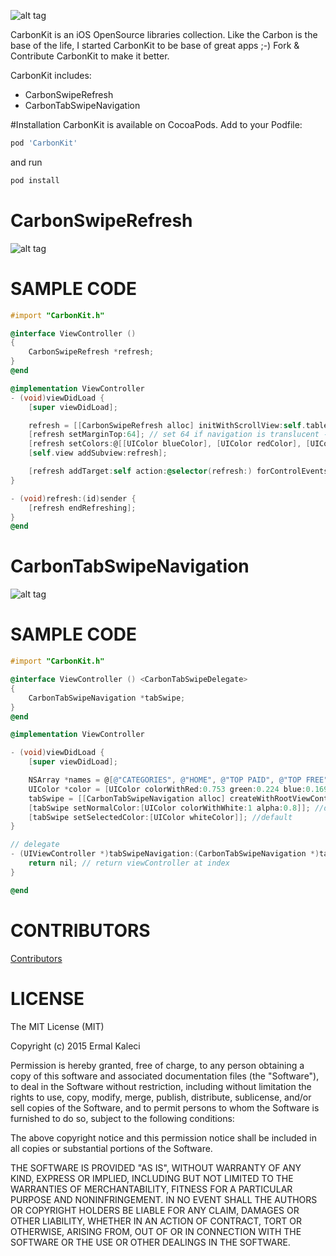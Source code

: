 ![alt tag](https://github.com/ermalkaleci/CarbonTabSwipeNavigation/blob/master/carbonkit_logo.png)

CarbonKit is an iOS OpenSource libraries collection.
Like the Carbon is the base of the life, I started CarbonKit to be base of great apps ;-)
Fork & Contribute CarbonKit to make it better.

CarbonKit includes:
- CarbonSwipeRefresh
- CarbonTabSwipeNavigation

#Installation
CarbonKit is available on CocoaPods. Add to your Podfile:
```bash
pod 'CarbonKit'
```
and run 
```bash
pod install
```

# CarbonSwipeRefresh

![alt tag](https://github.com/ermalkaleci/CarbonTabSwipeNavigation/blob/master/Examples/CarbonSwipeRefresh.gif)

# SAMPLE CODE
```objective-c
#import "CarbonKit.h"

@interface ViewController ()
{
	CarbonSwipeRefresh *refresh;
}
@end

@implementation ViewController
- (void)viewDidLoad {
	[super viewDidLoad];

	refresh = [[CarbonSwipeRefresh alloc] initWithScrollView:self.tableView];
	[refresh setMarginTop:64]; // set 64 if navigation is translucent - default 0
	[refresh setColors:@[[UIColor blueColor], [UIColor redColor], [UIColor orangeColor], [UIColor greenColor]]]; // default tintColor
	[self.view addSubview:refresh];

	[refresh addTarget:self action:@selector(refresh:) forControlEvents:UIControlEventValueChanged];
}

- (void)refresh:(id)sender {
	[refresh endRefreshing];
}
@end
```

# CarbonTabSwipeNavigation

![alt tag](https://github.com/ermalkaleci/CarbonTabSwipeNavigation/blob/master/Examples/CarbonTabSwipeNavigation.gif)

# SAMPLE CODE

```objective-c
#import "CarbonKit.h"

@interface ViewController () <CarbonTabSwipeDelegate>
{
	CarbonTabSwipeNavigation *tabSwipe;
}
@end

@implementation ViewController

- (void)viewDidLoad {
	[super viewDidLoad];

	NSArray *names = @[@"CATEGORIES", @"HOME", @"TOP PAID", @"TOP FREE", @"TOP GROSSING", @"TOP NEW PAID", @"TOP NEW FREE", @"TRENDING"];
	UIColor *color = [UIColor colorWithRed:0.753 green:0.224 blue:0.169 alpha:1];
	tabSwipe = [[CarbonTabSwipeNavigation alloc] createWithRootViewController:self tabNames:names tintColor:color delegate:self];
	[tabSwipe setNormalColor:[UIColor colorWithWhite:1 alpha:0.8]]; //default
	[tabSwipe setSelectedColor:[UIColor whiteColor]]; //default
}

// delegate
- (UIViewController *)tabSwipeNavigation:(CarbonTabSwipeNavigation *)tabSwipe viewControllerAtIndex:(NSUInteger)index {
	return nil; // return viewController at index
}

@end
```

# CONTRIBUTORS
[Contributors](https://github.com/ermalkaleci/CarbonKit/graphs/contributors)

# LICENSE
The MIT License (MIT)

Copyright (c) 2015 Ermal Kaleci

Permission is hereby granted, free of charge, to any person obtaining a copy
of this software and associated documentation files (the "Software"), to deal
in the Software without restriction, including without limitation the rights
to use, copy, modify, merge, publish, distribute, sublicense, and/or sell
copies of the Software, and to permit persons to whom the Software is
furnished to do so, subject to the following conditions:

The above copyright notice and this permission notice shall be included in all
copies or substantial portions of the Software.

THE SOFTWARE IS PROVIDED "AS IS", WITHOUT WARRANTY OF ANY KIND, EXPRESS OR
IMPLIED, INCLUDING BUT NOT LIMITED TO THE WARRANTIES OF MERCHANTABILITY,
FITNESS FOR A PARTICULAR PURPOSE AND NONINFRINGEMENT. IN NO EVENT SHALL THE
AUTHORS OR COPYRIGHT HOLDERS BE LIABLE FOR ANY CLAIM, DAMAGES OR OTHER
LIABILITY, WHETHER IN AN ACTION OF CONTRACT, TORT OR OTHERWISE, ARISING FROM,
OUT OF OR IN CONNECTION WITH THE SOFTWARE OR THE USE OR OTHER DEALINGS IN THE
SOFTWARE.
